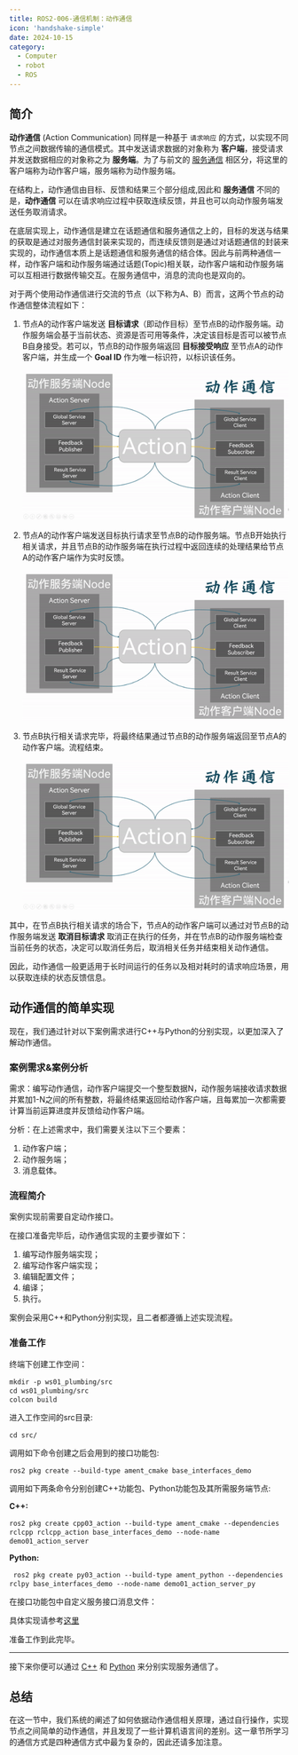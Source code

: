 ```yaml
---
title: ROS2-006-通信机制：动作通信 
icon: 'handshake-simple'
date: 2024-10-15
category:
  - Computer
  - robot
  - ROS
---
```


## 简介

**动作通信** (Action Communication) 同样是一种基于 `请求响应` 的方式，以实现不同节点之间数据传输的通信模式。其中发送请求数据的对象称为 **客户端**，接受请求并发送数据相应的对象称之为 **服务端**。为了与前文的 [服务通信](./2024_10_03.md) 相区分，将这里的客户端称为动作客户端，服务端称为动作服务端。

在结构上，动作通信由目标、反馈和结果三个部分组成,因此和 **服务通信** 不同的是，**动作通信** 可以在请求响应过程中获取连续反馈，并且也可以向动作服务端发送任务取消请求。

在底层实现上，动作通信是建立在话题通信和服务通信之上的，目标的发送与结果的获取是通过对服务通信封装来实现的，而连续反馈则是通过对话题通信的封装来实现的，动作通信本质上是话题通信和服务通信的结合体。因此与前两种通信一样，动作客户端和动作服务端通过话题(Topic)相关联，动作客户端和动作服务端可以互相进行数据传输交互。在服务通信中，消息的流向也是双向的。

对于两个使用动作通信进行交流的节点（以下称为A、B）而言，这两个节点的动作通信整体流程如下：

1. 节点A的动作客户端发送 **目标请求**（即动作目标）至节点B的动作服务端。动作服务端会基于当前状态、资源是否可用等条件，决定该目标是否可以被节点B自身接受。若可以，节点B的动作服务端返回 **目标接受响应** 至节点A的动作客户端，并生成一个 **Goal ID** 作为唯一标识符，以标识该任务。

    ![动作通信_过程一](./assets/Action_Communications_First.gif)

2. 节点A的动作客户端发送目标执行请求至节点B的动作服务端。节点B开始执行相关请求，并且节点B的动作服务端在执行过程中返回连续的处理结果给节点A的动作客户端作为实时反馈。

    ![动作通信_过程二](./assets/Action_Communications_Second.gif)

3. 节点B执行相关请求完毕，将最终结果通过节点B的动作服务端返回至节点A的动作客户端。流程结束。

    ![动作通信_过程三](./assets/Action_Communications_Third.gif)

其中，在节点B执行相关请求的场合下，节点A的动作客户端可以通过对节点B的动作服务端发送 **取消目标请求** 取消正在执行的任务，并在节点B的动作服务端检查当前任务的状态，决定可以取消任务后，取消相关任务并结束相关动作通信。

因此，动作通信一般更适用于长时间运行的任务以及相对耗时的请求响应场景，用以获取连续的状态反馈信息。

## 动作通信的简单实现

现在，我们通过针对以下案例需求进行C++与Python的分别实现，以更加深入了解动作通信。

### 案例需求&案例分析

需求：编写动作通信，动作客户端提交一个整型数据N，动作服务端接收请求数据并累加1-N之间的所有整数，将最终结果返回给动作客户端，且每累加一次都需要计算当前运算进度并反馈给动作客户端。

分析：在上述需求中，我们需要关注以下三个要素：

1. 动作客户端；
2. 动作服务端；
3. 消息载体。

### 流程简介

案例实现前需要自定动作接口。

在接口准备完毕后，动作通信实现的主要步骤如下：

1. 编写动作服务端实现；
2. 编写动作客户端实现；
3. 编辑配置文件；
4. 编译；
5. 执行。

案例会采用C++和Python分别实现，且二者都遵循上述实现流程。

### 准备工作

终端下创建工作空间：

```shell
mkdir -p ws01_plumbing/src
cd ws01_plumbing/src
colcon build
```

进入工作空间的src目录:

```shell
cd src/
```

调用如下命令创建之后会用到的接口功能包:

```shell
ros2 pkg create --build-type ament_cmake base_interfaces_demo

```

调用如下两条命令分别创建C++功能包、Python功能包及其所需服务端节点:

**C++:**

```shell
ros2 pkg create cpp03_action --build-type ament_cmake --dependencies rclcpp rclcpp_action base_interfaces_demo --node-name demo01_action_server
```

**Python:**

```shell
 ros2 pkg create py03_action --build-type ament_python --dependencies rclpy base_interfaces_demo --node-name demo01_action_server_py
```

在接口功能包中自定义服务接口消息文件：

具体实现请参考[这里](./2024_10_15_002.md)

准备工作到此完毕。

---

接下来你便可以通过 [C++](./2024_10_16.md) 和 [Python](./2024_10_16_002.md) 来分别实现服务通信了。

## 总结

在这一节中，我们系统的阐述了如何依据动作通信相关原理，通过自行操作，实现节点之间简单的动作通信，并且发现了一些计算机语言间的差别。这一章节所学习的通信方式是四种通信方式中最为复杂的，因此还请多加注意。

